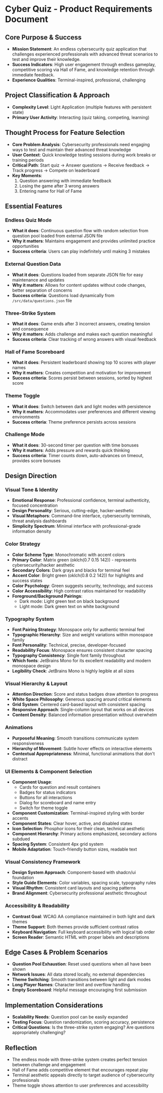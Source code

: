 # Cyber Quiz - Product Requirements Document

## Core Purpose & Success
- **Mission Statement**: An endless cybersecurity quiz application that challenges experienced professionals with advanced threat scenarios to test and improve their knowledge.
- **Success Indicators**: High user engagement through endless gameplay, competitive scoring via Hall of Fame, and knowledge retention through immediate feedback.
- **Experience Qualities**: Terminal-inspired, professional, challenging

## Project Classification & Approach
- **Complexity Level**: Light Application (multiple features with persistent state)
- **Primary User Activity**: Interacting (quiz taking, competing, learning)

## Thought Process for Feature Selection
- **Core Problem Analysis**: Cybersecurity professionals need engaging ways to test and maintain their advanced threat knowledge
- **User Context**: Quick knowledge testing sessions during work breaks or training periods
- **Critical Path**: Start quiz → Answer questions → Receive feedback → Track progress → Compete on leaderboard
- **Key Moments**: 
  1. Question answering with immediate feedback
  2. Losing the game after 3 wrong answers
  3. Entering name for Hall of Fame

## Essential Features

### Endless Quiz Mode
- **What it does**: Continuous question flow with random selection from question pool loaded from external JSON file
- **Why it matters**: Maintains engagement and provides unlimited practice opportunities
- **Success criteria**: Users can play indefinitely until making 3 mistakes

### External Question Data
- **What it does**: Questions loaded from separate JSON file for easy maintenance and updates
- **Why it matters**: Allows for content updates without code changes, better separation of concerns
- **Success criteria**: Questions load dynamically from `/src/data/questions.json` file

### Three-Strike System
- **What it does**: Game ends after 3 incorrect answers, creating tension and consequence
- **Why it matters**: Adds challenge and makes each question meaningful
- **Success criteria**: Clear tracking of wrong answers with visual feedback

### Hall of Fame Scoreboard
- **What it does**: Persistent leaderboard showing top 10 scores with player names
- **Why it matters**: Creates competition and motivation for improvement
- **Success criteria**: Scores persist between sessions, sorted by highest score

### Theme Toggle
- **What it does**: Switch between dark and light modes with persistence
- **Why it matters**: Accommodates user preferences and different viewing environments
- **Success criteria**: Theme preference persists across sessions

### Challenge Mode
- **What it does**: 30-second timer per question with time bonuses
- **Why it matters**: Adds pressure and rewards quick thinking
- **Success criteria**: Timer counts down, auto-advances on timeout, provides score bonuses

## Design Direction

### Visual Tone & Identity
- **Emotional Response**: Professional confidence, terminal authenticity, focused concentration
- **Design Personality**: Serious, cutting-edge, hacker-aesthetic
- **Visual Metaphors**: Command-line interface, cybersecurity terminals, threat analysis dashboards
- **Simplicity Spectrum**: Minimal interface with professional-grade information density

### Color Strategy
- **Color Scheme Type**: Monochromatic with accent colors
- **Primary Color**: Matrix green (oklch(0.7 0.15 142)) - represents cybersecurity/hacker aesthetic
- **Secondary Colors**: Dark grays and blacks for terminal feel
- **Accent Color**: Bright green (oklch(0.8 0.2 142)) for highlights and success states
- **Color Psychology**: Green suggests security, technology, and success
- **Color Accessibility**: High contrast ratios maintained for readability
- **Foreground/Background Pairings**: 
  - Dark mode: Light green text on black background
  - Light mode: Dark green text on white background

### Typography System
- **Font Pairing Strategy**: Monospace only for authentic terminal feel
- **Typographic Hierarchy**: Size and weight variations within monospace family
- **Font Personality**: Technical, precise, developer-focused
- **Readability Focus**: Monospace ensures consistent character spacing
- **Typography Consistency**: Single font family throughout
- **Which fonts**: JetBrains Mono for its excellent readability and modern monospace design
- **Legibility Check**: JetBrains Mono is highly legible at all sizes

### Visual Hierarchy & Layout
- **Attention Direction**: Score and status badges draw attention to progress
- **White Space Philosophy**: Generous spacing around critical elements
- **Grid System**: Centered card-based layout with consistent spacing
- **Responsive Approach**: Single-column layout that works on all devices
- **Content Density**: Balanced information presentation without overwhelm

### Animations
- **Purposeful Meaning**: Smooth transitions communicate system responsiveness
- **Hierarchy of Movement**: Subtle hover effects on interactive elements
- **Contextual Appropriateness**: Minimal, functional animations that don't distract

### UI Elements & Component Selection
- **Component Usage**: 
  - Cards for question and result containers
  - Badges for status indicators
  - Buttons for all interactions
  - Dialog for scoreboard and name entry
  - Switch for theme toggle
- **Component Customization**: Terminal-inspired styling with border accents
- **Component States**: Clear hover, active, and disabled states
- **Icon Selection**: Phosphor icons for their clean, technical aesthetic
- **Component Hierarchy**: Primary actions emphasized, secondary actions subdued
- **Spacing System**: Consistent 4px grid system
- **Mobile Adaptation**: Touch-friendly button sizes, readable text

### Visual Consistency Framework
- **Design System Approach**: Component-based with shadcn/ui foundation
- **Style Guide Elements**: Color variables, spacing scale, typography rules
- **Visual Rhythm**: Consistent card layouts and spacing patterns
- **Brand Alignment**: Cybersecurity professional aesthetic throughout

### Accessibility & Readability
- **Contrast Goal**: WCAG AA compliance maintained in both light and dark themes
- **Theme Support**: Both themes provide sufficient contrast ratios
- **Keyboard Navigation**: Full keyboard accessibility with logical tab order
- **Screen Reader**: Semantic HTML with proper labels and descriptions

## Edge Cases & Problem Scenarios
- **Question Pool Exhaustion**: Reset used questions when all have been shown
- **Network Issues**: All data stored locally, no external dependencies
- **Theme Switching**: Smooth transitions between light and dark modes
- **Long Player Names**: Character limit and overflow handling
- **Empty Scoreboard**: Helpful message encouraging first submission

## Implementation Considerations
- **Scalability Needs**: Question pool can be easily expanded
- **Testing Focus**: Question randomization, scoring accuracy, persistence
- **Critical Questions**: Is the three-strike system engaging? Are questions appropriately challenging?

## Reflection
- The endless mode with three-strike system creates perfect tension between challenge and engagement
- Hall of Fame adds competitive element that encourages repeat play
- Terminal aesthetic appeals directly to target audience of cybersecurity professionals
- Theme toggle shows attention to user preferences and accessibility